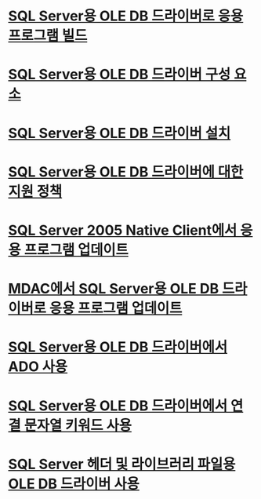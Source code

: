 # [SQL Server용 OLE DB 드라이버로 응용 프로그램 빌드](building-applications-with-oledb-driver-for-sql-server.md)
# [SQL Server용 OLE DB 드라이버 구성 요소](components-of-oledb-driver-for-sql-server.md)
# [SQL Server용 OLE DB 드라이버 설치](installing-oledb-driver-for-sql-server.md)
# [SQL Server용 OLE DB 드라이버에 대한 지원 정책](support-policies-for-oledb-driver-for-sql-server.md)
# [SQL Server 2005 Native Client에서 응용 프로그램 업데이트](updating-an-application-from-sql-server-2005-native-client.md)
# [MDAC에서 SQL Server용 OLE DB 드라이버로 응용 프로그램 업데이트](updating-an-application-to-oledb-driver-for-sql-server-from-mdac.md)
# [SQL Server용 OLE DB 드라이버에서 ADO 사용](using-ado-with-oledb-driver-for-sql-server.md)
# [SQL Server용 OLE DB 드라이버에서 연결 문자열 키워드 사용](using-connection-string-keywords-with-oledb-driver-for-sql-server.md)
# [SQL Server 헤더 및 라이브러리 파일용 OLE DB 드라이버 사용](using-the-oledb-driver-for-sql-server-header-and-library-files.md)
